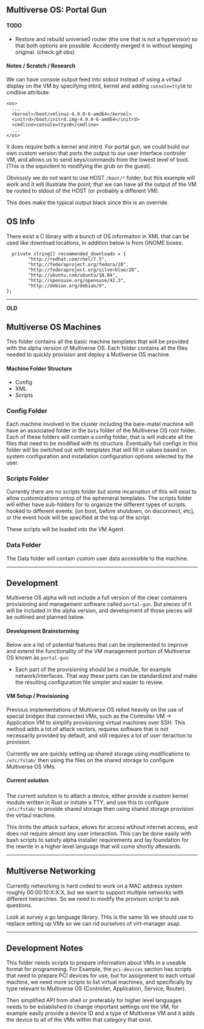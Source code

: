 ## Multiverse OS: Portal Gun


#### TODO

  * Restore and rebuild universe0 router (the one that is not a hypervisor)
    so that both options are possible. Accidently merged it in without
    keeping original. (check git obs)

#### Notes / Scratch / Research
We can have console output feed into stdout instead of using a virtaul display
on the VM by specifying intird, kernel and adding `console=ttyS0` to cmdline
attribute:

````
<os>
  ...
  <kernel>/boot/vmlinuz-4.9.0-6-amd64</kernel>
  <initrd>/boot/initrd.img-4.9.0-6-amd64</initrd>
  <cmdline>console=ttys0</cmdline>
  ...
</os>
````

It does require both a kernel and initrd. For portal gun, we could build our
own custom version that ports the output to our user interface controler VM,
and allows us to send keys/commands from the lowest level of boot. (This is the
equivilent to modifying the grub on the guest). 

Obviously we do not want to use HOST `/boot/*` folder, but this example will
work and it will illustrate the point; that we can have all the output of the
VM be routed to stdout of the HOST (or probably a different VM). 

This does make the typical output black since this is an override. 


## OS Info

There exist a C library with a bunch of OS informaiton in XML that can be used like download locations, in addition below is from GNOME boxes:


```
  private string[] recommended_downloads = {
        "http://redhat.com/rhel/7.5",
        "http://fedoraproject.org/fedora/28",
        "http://fedoraproject.org/silverblue/28",
        "http://ubuntu.com/ubuntu/18.04",
        "http://opensuse.org/opensuse/42.3",
        "http://debian.org/debian/9",
};
```



________________________
**OLD**

## Multiverse OS Machines
This folder contains all the basic machine templates that will be provided with
the alpha version of Multiverse OS. Each folder contains all the files needed
to quickly provision and deploy a Mutliverse OS machine.





#### Machine Folder Structure
  * Config
  * XML
  * Scripts


### Config Folder
Each machine involved in the cluster including the bare-matel machine will have
an associated folder in the `Data` folder of the Multiverse OS root folder.
Each of these folders will contain a config folder, that is will indicate all
the files that need to be modified with its structure. Eventually full configs
in this folder will be switched out with templates that will fill in values
based on system configuration and installation configuration options selected
by the user. 


### Scripts Folder
Currently there are no scripts folder but some incarnation of this will exist to allow customizations ontop of the ephemeral templates. The scripts folder will either have sub-folders for to organize the different types of scripts, hooked to different events: [on boot, before shutdown, on disconnect, etc], or the event hook will be specified at the top of the script. 

These scripts will be loaded into the VM Agent.


### Data Folder
The Data folder will contain custom user data accessible to the machine.

______
## Development
Multiverse OS alpha will not include a full version of the clear containers provisioning and management software called `portal-gun`. But pieces of it will be included in the alpha version, and development of those pieces will be outlined and planned below.

#### Development Brainstorming
Below are a list of potential features that can be implemented to improve and extend the functionality of the VM management portion of Multiverse OS known as `portal-gun`:

  * Each part of the provisioning should be a module, for example network/interfaces. That way these parts can be standardized and make the resulting configuration file simpler and easier to review. 

#### VM Setup / Provisioning
Previous implementations of Multiverse OS relied heavily on the use of special bridges that connected VMs, such as the Controller VM -> Application VM to simplify provisioning virtual machines over SSH. This method adds a lot of attack vectors, requires software that is not necessarily provided by default, and still requires a lot of user iteraction to provision. 

Currently we are quickly setting up shared storage using modifications to `/etc/fstab/` then using the files on the shared storage to configure Multiverse OS VMs. 

##### Current solution
The current solution is to attach a device, either provide a custom kernel module written in Rust or initiate a TTY, and use this to configure `/etc/fstab/` to provide shared storage then using shared storage provision the virtaul machine. 

This limits the attack surface, allows for access wtihout internet access, and does not require almost any user interaction. This can be done easily with bash scripts to satisfy alpha installer requirements and lay foundation for the rewrite in a higher level language that will come shortly aftewards.

______
## Multiverse Networking
Currently networking is hard coded to work on a MAC address system roughly 00:00:10:X:X:X, but we want to support multiple networks with different heirarchies. So we need to modify the provison script to ask questions. 

Look at survey a go language library. THis is the same lib we should use to replace setting up VMs so we can rid ourselves of virt-manager asap.

______
## Development Notes
This folder needs scripts to prepare information about VMs in a useable format for programming. For Example, the `pci-devices` section has scripts that need to prepare PCI devices for use, but for assignment to each virtual machine, we need more scripts to list virtual machines, and specifically by type relevant to Multiverse OS (Controller, Application, Service, Router). 

Then simplified API from shell or preferably for higher level languages needs to be established to change important settings ont the VM, for example easily provide a device ID and a type of Multiverse VM and it adds the device to all of the VMs within that category that exist.
